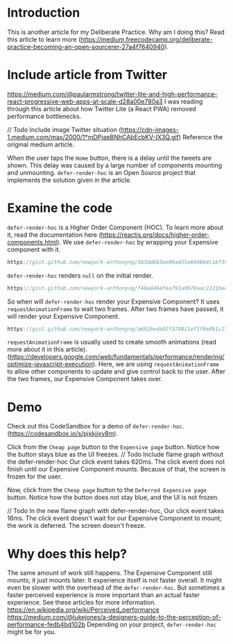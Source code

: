 # Introduction
This is another article for my Deliberate Practice. Why am I doing this? Read this article to learn more (https://medium.freecodecamp.org/deliberate-practice-becoming-an-open-sourcerer-27a4f7640940).

# Include article from Twitter
https://medium.com/@paularmstrong/twitter-lite-and-high-performance-react-progressive-web-apps-at-scale-d28a00e780a3
I was reading through this article about how Twitter Lite (a React PWA) removed performance bottlenecks.

// Todo Include image Twitter situation (https://cdn-images-1.medium.com/max/2000/1*mDPjaeBNhCAbEcbKV-IX3Q.gif)
Reference the original medium article.

When the user taps the `Home` button, there is a delay until the tweets are shown.
This delay was caused by a large number of components mounting and unmounting.
`defer-render-hoc` is an Open Source project that implements the solution given in the article.

# Examine the code
`defer-render-hoc` is a Higher Order Component (HOC). To learn more about it, read the documentation here (https://reactjs.org/docs/higher-order-components.html).
We use `defer-render-hoc`  by wrapping your Expensive component with it.

```jsx
https://gist.github.com/newyork-anthonyng/5b3dd683ee06a455e649864c1bf398a6
```

`defer-render-hoc` renders `null` on the initial render.

```jsx
https://gist.github.com/newyork-anthonyng/f48a4464fea791a9b78aac2221bec7e7
```

So when will `defer-render-hoc` render your Expensive Component? It uses `requestAnimationFrame` to wait two frames. After two frames have passed, it will render your Expensive Component.

```jsx use diff
https://gist.github.com/newyork-anthonyng/a692beda92f374811ef1f0e8b1c27f1b
```

`requestAnimationFrame` is usually used to create smooth animations (read more about it in this article). (https://developers.google.com/web/fundamentals/performance/rendering/optimize-javascript-execution).
Here, we are using `requestAnimationFrame` to allow other components to update and give control back to the user. After the two frames, our Expensive Component takes over.

# Demo
Check out this CodeSandbox for a demo of `defer-render-hoc`.(https://codesandbox.io/s/pjxkjjxv8m).

Click from the `Cheap page` button to the `Expensive page` button. Notice how the button stays blue as the UI freezes.
// Todo Include flame graph without the defer-render-hoc
Our click event takes 620ms. The click event does not finish until our Expensive Component mounts. Because of that, the screen is frozen for the user.

Now, click from the `Cheap page` button to the `Deferred Expensive page` button. Notice how the button does not stay blue, and the UI is not frozen.

// Todo In the new flame graph with defer-render-hoc,
Our click event takes 16ms. The click event doesn't wait for our Expensive Component to mount;
the work is deferred. The screen doesn't freeze.

# Why does this help?
The same amount of work still happens. The Expensive Component still mounts; it just mounts later. It experience itself is not faster overall. It might even be slower with the overhead of the `defer-render-hoc`. But sometimes a faster perceived experience is more important than an actual faster experience. See these articles for more information.
https://en.wikipedia.org/wiki/Perceived_performance
https://medium.com/@lukejones/a-designers-guide-to-the-perception-of-performance-fedb4bd102b
Depending on your project, `defer-render-hoc` might be for you.
